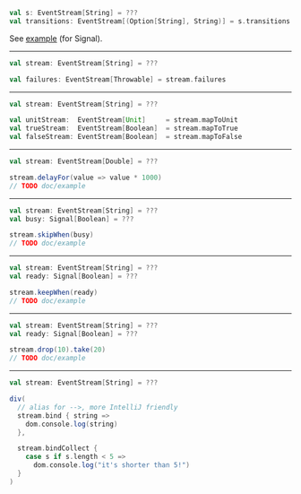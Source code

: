```scala
val s: EventStream[String] = ???
val transitions: EventStream[(Option[String], String)] = s.transitions
```

See [example](/core/signal-transitions) (for Signal).

---

```scala
val stream: EventStream[String] = ???

val failures: EventStream[Throwable] = stream.failures
```

---

```scala
val stream: EventStream[String] = ???

val unitStream:  EventStream[Unit]     = stream.mapToUnit
val trueStream:  EventStream[Boolean]  = stream.mapToTrue
val falseStream: EventStream[Boolean]  = stream.mapToFalse
```

---

```scala
val stream: EventStream[Double] = ???

stream.delayFor(value => value * 1000)
// TODO doc/example
```

---

```scala
val stream: EventStream[String] = ???
val busy: Signal[Boolean] = ???

stream.skipWhen(busy)
// TODO doc/example
```

---

```scala
val stream: EventStream[String] = ???
val ready: Signal[Boolean] = ???

stream.keepWhen(ready)
// TODO doc/example
```

---

```scala
val stream: EventStream[String] = ???
val ready: Signal[Boolean] = ???

stream.drop(10).take(20)
// TODO doc/example
```

---

```scala
val stream: EventStream[String] = ???

div(
  // alias for -->, more IntelliJ friendly
  stream.bind { string => 
    dom.console.log(string)  
  },

  stream.bindCollect {
    case s if s.length < 5 =>
      dom.console.log("it's shorter than 5!")
  }  
)
```

